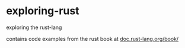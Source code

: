 # exploring-rust
exploring the rust-lang

contains code examples from the rust book at [doc.rust-lang.org/book/](http://doc.rust-lang.org/book/)
